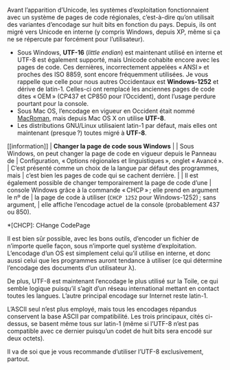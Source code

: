 Avant l’apparition d’Unicode, les systèmes d’exploitation fonctionnaient avec un
système de pages de code régionales, c’est-à-dire qu’on utilisait des variantes
d’encodage sur huit bits en fonction du pays. Depuis, ils ont migré vers Unicode
en interne (y compris Windows, depuis XP, même si ça ne se répercute par
forcément pour l’utilisateur).

-   Sous Windows, **UTF-16** (_little endian_) est maintenant utilisé en interne
    et UTF-8 est également supporté, mais Unicode cohabite encore avec les pages
    de code. Ces dernières, incorrectement appelées « ANSI » et proches des
    ISO 8859, sont encore fréquemment utilisées. Je vous rappelle que celle pour
    nous autres Occidentaux est **Windows-1252** et dérive de latin-1. Celles-ci
    ont remplacé les anciennes pages de code dites « OEM » (CP437 et CP850 pour
    l’Occident), dont l’usage perdure pourtant pour la console.
-   Sous Mac OS, l’encodage en vigueur en Occident était nommé [MacRoman][],
    mais depuis Mac OS X on utilise **UTF-8**.
-   Les distributions GNU/Linux utilisaient latin-1 par défaut, mais elles ont
    maintenant (presque ?) toutes migré à **UTF-8**.

[MacRoman]: https://fr.wikipedia.org/wiki/MacRoman

[[information]]
| __Changer la page de code sous Windows__
| 
| Sous Windows, on peut changer la page de code en vigueur depuis le Panneau de
| Configuration, « Options régionales et linguistiques », onglet « Avancé ».
| C’est présenté comme un choix de la langue par défaut des programmes, mais
| c’est bien les pages de code qui se cachent derrière.
| 
| Il est également possible de changer temporairement la page de code d’une
| console Windows grâce à la commande « CHCP » ; elle prend en argument le nº de
| la page de code à utiliser (`CHCP 1252` pour Windows-1252) ; sans argument,
| elle affiche l’encodage actuel de la console (probablement 437 ou 850).

*[CHCP]: CHange CodePage

Il est bien sûr possible, avec les bons outils, d’encoder un fichier de
n’importe quelle façon, sous n’importe quel système d’exploitation. L’encodage
d’un OS est simplement celui qu’il utilise en interne, et donc aussi celui que
les programmes auront tendance à utiliser (ce qui détermine l’encodage des
documents d’un utilisateur λ).

De plus, UTF-8 est maintenant l’encodage le plus utilisé sur la Toile, ce qui
semble logique puisqu’il s’agit d’un réseau international mettant en contact
toutes les langues. L’autre principal encodage sur Internet reste latin-1.

L’ASCII seul n’est plus employé, mais tous les encodages répandus conservent la
base ASCII par compatibilité. Les trois principaux, cités ci-dessus, se basent
même tous sur latin-1 (même si l’UTF-8 n’est pas compatible avec ce dernier
puisqu’un codet de huit bits sera encodé sur deux octets).

Il va de soi que je vous recommande d’utiliser l’UTF-8 exclusivement, partout.
